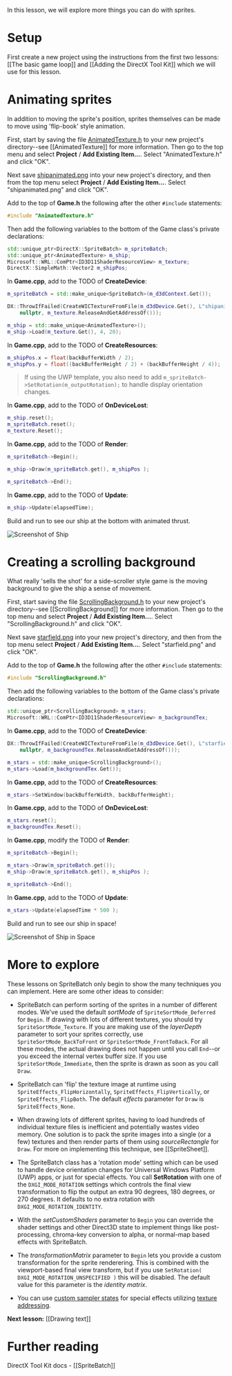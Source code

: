 In this lesson, we will explore more things you can do with sprites.

# Setup
First create a new project using the instructions from the first two lessons: [[The basic game loop]] and
[[Adding the DirectX Tool Kit]] which we will use for this lesson.

# Animating sprites
In addition to moving the sprite's position, sprites themselves can be made to move using 'flip-book' style animation.

First, start by saving the file [AnimatedTexture.h](https://github.com/Microsoft/DirectXTK/wiki/AnimatedTexture.h) to your new project's directory--see [[AnimatedTexture]] for more information. Then go to the top menu and select **Project** / **Add Existing Item...**. Select "AnimatedTexture.h" and click "OK".

Next save [shipanimated.png](https://raw.githubusercontent.com/wiki/Microsoft/DirectXTK/images/shipanimated.png) into your new project's directory, and then from the top menu select **Project** / **Add Existing Item...**. Select "shipanimated.png" and click "OK".

Add to the top of **Game.h** the following after the other ``#include`` statements:

```cpp
#include "AnimatedTexture.h"
```

Then add the following variables to the bottom of the Game class's private declarations:

```cpp
std::unique_ptr<DirectX::SpriteBatch> m_spriteBatch;
std::unique_ptr<AnimatedTexture> m_ship;
Microsoft::WRL::ComPtr<ID3D11ShaderResourceView> m_texture;
DirectX::SimpleMath::Vector2 m_shipPos;
```

In **Game.cpp**, add to the TODO of **CreateDevice**:

```cpp
m_spriteBatch = std::make_unique<SpriteBatch>(m_d3dContext.Get());

DX::ThrowIfFailed(CreateWICTextureFromFile(m_d3dDevice.Get(), L"shipanimated.png",
    nullptr, m_texture.ReleaseAndGetAddressOf()));

m_ship = std::make_unique<AnimatedTexture>();
m_ship->Load(m_texture.Get(), 4, 20);
```

In **Game.cpp**, add to the TODO of **CreateResources**:

```cpp
m_shipPos.x = float(backBufferWidth / 2);
m_shipPos.y = float((backBufferHeight / 2) + (backBufferHeight / 4));
```

> If using the UWP template, you also need to add ``m_spriteBatch->SetRotation(m_outputRotation);`` to handle display orientation changes.

In **Game.cpp**, add to the TODO of **OnDeviceLost**:

```cpp
m_ship.reset();
m_spriteBatch.reset();
m_texture.Reset();
```

In **Game.cpp**, add to the TODO of **Render**:

```cpp
m_spriteBatch->Begin();

m_ship->Draw(m_spriteBatch.get(), m_shipPos );

m_spriteBatch->End();
```

In **Game.cpp**, add to the TODO of **Update**:

```cpp
m_ship->Update(elapsedTime);
```

Build and run to see our ship at the bottom with animated thrust.

![Screenshot of Ship](https://github.com/Microsoft/DirectXTK/wiki/images/screenshotShip1.png)

# Creating a scrolling background

What really 'sells the shot' for a side-scroller style game is the moving background to give the ship a sense of movement.

First, start saving the file [ScrollingBackground.h](https://github.com/Microsoft/DirectXTK/wiki/ScrollingBackground.h) to your new project's directory--see [[ScrollingBackground]] for more information. Then go to the top menu and select **Project** / **Add Existing Item...**. Select "ScrollingBackground.h" and click "OK".

Next save [starfield.png](https://github.com/Microsoft/DirectXTK/wiki/images/starfield.png) into your new project's directory, and then from the top menu select **Project** / **Add Existing Item...**. Select "starfield.png" and click "OK".

Add to the top of **Game.h** the following after the other ``#include`` statements:

```cpp
#include "ScrollingBackground.h"
```

Then add the following variables to the bottom of the Game class's private declarations:

```cpp
std::unique_ptr<ScrollingBackground> m_stars;
Microsoft::WRL::ComPtr<ID3D11ShaderResourceView> m_backgroundTex;
```

In **Game.cpp**, add to the TODO of **CreateDevice**:

```cpp
DX::ThrowIfFailed(CreateWICTextureFromFile(m_d3dDevice.Get(), L"starfield.png",
    nullptr, m_backgroundTex.ReleaseAndGetAddressOf()));

m_stars = std::make_unique<ScrollingBackground>();
m_stars->Load(m_backgroundTex.Get());
```

In **Game.cpp**, add to the TODO of **CreateResources**:

```cpp
m_stars->SetWindow(backBufferWidth, backBufferHeight);
```

In **Game.cpp**, add to the TODO of **OnDeviceLost**:

```cpp
m_stars.reset();
m_backgroundTex.Reset();
```

In **Game.cpp**, modify the TODO of **Render**:

```cpp
m_spriteBatch->Begin();

m_stars->Draw(m_spriteBatch.get());
m_ship->Draw(m_spriteBatch.get(), m_shipPos );

m_spriteBatch->End();
```

In **Game.cpp**, add to the TODO of **Update**:

```cpp
m_stars->Update(elapsedTime * 500 );
```

Build and run to see our ship in space!

![Screenshot of Ship in Space](https://github.com/Microsoft/DirectXTK/wiki/images/screenshotShip2.png)

# More to explore

These lessons on SpriteBatch only begin to show the many techniques you can implement. Here are some other ideas to consider:

* SpriteBatch can perform sorting of the sprites in a number of different modes. We've used the default *sortMode* of ``SpriteSortMode_Deferred`` for ``Begin``. If drawing with lots of different textures, you should try ``SpriteSortMode_Texture``. If you are making use of the *layerDepth* parameter to sort your sprites correctly, use ``SpriteSortMode_BackToFront`` or ``SpriteSortMode_FrontToBack``. For all these modes, the actual drawing does not happen until you call ``End``--or you exceed the internal vertex buffer size. If you use ``SpriteSortMode_Immediate``, then the sprite is drawn as soon as you call ``Draw``.

* SpriteBatch can 'flip' the texture image at runtime using ``SpriteEffects_FlipHorizontally``, ``SpriteEffects_FlipVertically``, or ``SpriteEffects_FlipBoth``. The default *effects* parameter for ``Draw`` is ``SpriteEffects_None``.

* When drawing lots of different sprites, having to load hundreds of individual texture files is inefficient and potentially wastes video memory.  One solution is to pack the sprite images into a single (or a few) textures and then render parts of them using *sourceRectangle* for ``Draw``. For more on implementing this technique, see [[SpriteSheet]].

* The SpriteBatch class has a 'rotation mode' setting which can be used to handle device orientation changes for Universal Windows Platform (UWP) apps, or just for special effects. You call **SetRotation** with one of the ``DXGI_MODE_ROTATION`` settings which controls the final view transformation to flip the output an extra 90 degrees, 180 degrees, or 270 degrees. It defaults to no extra rotation with ``DXGI_MODE_ROTATION_IDENTITY``.

* With the *setCustomShaders* parameter to ``Begin`` you can override the shader settings and other Direct3D state to implement things like post-processing, chroma-key conversion to alpha, or normal-map based effects with SpriteBatch.

* The *transformationMatrix* parameter to ``Begin`` lets you provide a custom transformation for the sprite renderering. This is combined with the viewport-based final view transform, but if you use ``SetRotation( DXGI_MODE_ROTATION_UNSPECIFIED )`` this will be disabled. The default value for this parameter is the _identity matrix_.

* You can use [custom sampler states](https://github.com/Microsoft/DirectXTK/wiki/SpriteBatch#custom-render-states) for special effects utilizing [texture addressing](https://docs.microsoft.com/en-us/windows/desktop/api/d3d11/ne-d3d11-d3d11_texture_address_mode).

**Next lesson:** [[Drawing text]]

# Further reading

DirectX Tool Kit docs - [[SpriteBatch]]
